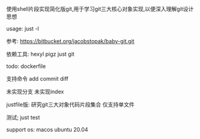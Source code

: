 使用shell片段实现简化版git,用于学习git三大核心对象实现,以便深入理解git设计思想

usage:
just -l

参考:
https://bitbucket.org/jacobstopak/baby-git.git

依赖工具:
hexyl
pigz
just
git

todo:
dockerfile

支持命令
add 
commit 
diff

未实现分支
未实现index

justfile版:
研究git三大对象代码片段集合
仅支持单文件

测试;
just test


support os:
macos
ubuntu 20.04


